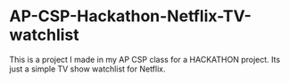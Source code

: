 # AP-CSP-Hackathon-Netflix-TV-watchlist
This is a project I made in my AP CSP class for a HACKATHON project. Its just a simple TV show watchlist for Netflix. 
